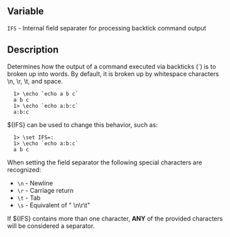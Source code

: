 ## Variable

`IFS` - Internal field separater for processing backtick command output

## Description

Determines how the output of a command executed via backticks (\`) is to
broken up into words. By default, it is broken up by whitespace characters
\\n, \\r, \\t, and space. 

      1> \echo `echo a b c`
      a b c
      1> \echo `echo a:b:c`
      a:b:c

${IFS} can be used to change this behavior, such as:

      1> \set IFS=:
      1> \echo `echo a:b:c`
      a b c

When setting the field separator the following special characters are 
recognized:

* `\n` - Newline
* `\r` - Carriage return
* `\t` - Tab
* `\s` - Equivalent of " \\n\\r\\t"

If ${IFS} contains more than one character, **ANY** of the provided characters
will be considered a separator. 
